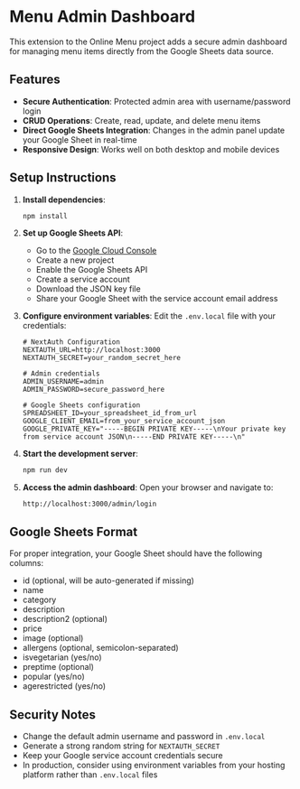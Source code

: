 # Menu Admin Dashboard

This extension to the Online Menu project adds a secure admin dashboard for managing menu items directly from the Google Sheets data source.

## Features

- **Secure Authentication**: Protected admin area with username/password login
- **CRUD Operations**: Create, read, update, and delete menu items
- **Direct Google Sheets Integration**: Changes in the admin panel update your Google Sheet in real-time
- **Responsive Design**: Works well on both desktop and mobile devices

## Setup Instructions

1. **Install dependencies**:
   ```bash
   npm install
   ```

2. **Set up Google Sheets API**:
   - Go to the [Google Cloud Console](https://console.cloud.google.com/)
   - Create a new project
   - Enable the Google Sheets API
   - Create a service account
   - Download the JSON key file
   - Share your Google Sheet with the service account email address

3. **Configure environment variables**:
   Edit the `.env.local` file with your credentials:
   ```
   # NextAuth Configuration
   NEXTAUTH_URL=http://localhost:3000
   NEXTAUTH_SECRET=your_random_secret_here

   # Admin credentials
   ADMIN_USERNAME=admin
   ADMIN_PASSWORD=secure_password_here

   # Google Sheets configuration
   SPREADSHEET_ID=your_spreadsheet_id_from_url
   GOOGLE_CLIENT_EMAIL=from_your_service_account_json
   GOOGLE_PRIVATE_KEY="-----BEGIN PRIVATE KEY-----\nYour private key from service account JSON\n-----END PRIVATE KEY-----\n"
   ```

4. **Start the development server**:
   ```bash
   npm run dev
   ```

5. **Access the admin dashboard**:
   Open your browser and navigate to:
   ```
   http://localhost:3000/admin/login
   ```

## Google Sheets Format

For proper integration, your Google Sheet should have the following columns:
- id (optional, will be auto-generated if missing)
- name
- category
- description
- description2 (optional)
- price
- image (optional)
- allergens (optional, semicolon-separated)
- isvegetarian (yes/no)
- preptime (optional)
- popular (yes/no)
- agerestricted (yes/no)

## Security Notes

- Change the default admin username and password in `.env.local`
- Generate a strong random string for `NEXTAUTH_SECRET`
- Keep your Google service account credentials secure
- In production, consider using environment variables from your hosting platform rather than `.env.local` files
